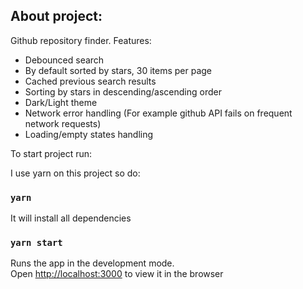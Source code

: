 ## About project:

Github repository finder. Features:

- Debounced search
- By default sorted by stars, 30 items per page
- Cached previous search results
- Sorting by stars in descending/ascending order
- Dark/Light theme
- Network error handling (For example github API fails on frequent network requests)
- Loading/empty states handling

To start project run:

I use yarn on this project so do:

### `yarn`

It will install all dependencies

### `yarn start`

Runs the app in the development mode.<br />
Open [http://localhost:3000](http://localhost:3000) to view it in the browser

